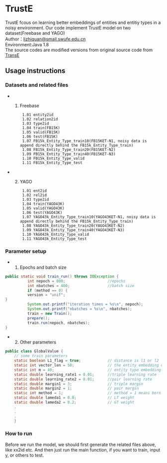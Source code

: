 # TrustE
TrustE fcous on learning better embeddings of entities and entitiy types in a noisy environment. Our code implement TrustE model on two dataset(Freebase and YAGO)  
Author：lizhiquan@smail.swufe.edu.cn  
Environment:Java 1.8  
The source codes are modified versions from original source code from [TransE](https://github.com/MaximTian/TransX)  
## Usage instructions
### Datasets and related files  
* 1. Freebase  

          1.01 entity2id  
          1.02 relation2id  
          1.03 type2id  
          1.04 train(FB15K)  
          1.05 valid(FB15K)  
          1.06 test(FB15K)  
          1.07 FB15k_Entity_Type_train10(FB15KET-N1, noisy data is append directly behind the FB15k_Entity_Type_train)  
          1.08 FB15k_Entity_Type_train20(FB15KET-N2)  
          1.09 FB15k_Entity_Type_train40(FB15KET-N3)  
          1.10 FB15k_Entity_Type_valid  
          1.11 FB15k_Entity_Type_test  
* 2. YAGO  

          1.01 ent2id
          1.02 rel2id
          1.03 type2id
          1.04 train(YAGO43K)
          1.05 valid(YAGO43K)
          1.06 test(YAGO43K)
          1.07 YAGO43k_Entity_Type_train10(YAGO43KET-N1, noisy data is append directly behind the FB15k_Entity_Type_train)
          1.08 YAGO43k_Entity_Type_train20(YAGO43KET-N2)
          1.09 YAGO43k_Entity_Type_train40(YAGO43KET-N3)
          1.10 YAGO43k_Entity_Type_valid
          1.11 YAGO43k_Entity_Type_test
### Parameter setup  
* 1. Epochs and batch size  
```Java
public static void train_run() throws IOException {
          int nepoch = 800;                   //epochs
          int nbatches = 400;                 //batch size
          if (method == 0) {
          version = "unif";
}
          System.out.printf("iteration times = %s\n", nepoch);
          System.out.printf("nbatches = %s\n", nbatches);
          train = new Train();
          prepare();
          train.run(nepoch, nbatches);
}
```
* 2. Other parameters
```Java
public class GlobalValue {
    // some train parameters
    static boolean L1_flag = true;            // distance is l1 or l2
    static int vector_len = 50;               // the entity embedding dimension
    static int m = 40;                        // entity type embedding dimension
    static double learning_rate1 = 0.01;      //triple learning rate
    static double learning_rate2 = 0.01;      //pair learning rate
    static double margin1 = 3;                // triple margin
    static double margin2 = 1;                // pair margin
    static int method = 1;                    // method = 1 means bern version, else unif version
    static double lameda1 = 0.8;              // LT weight
    static double lameda2 = 0.2;              // GT weight
    .
    .
    .
    }
```
### How to run  
Before we run the model, we should first generate the related files above, like xx2id etc. And then just run the main function, if you want to train, input y, or others to test.
